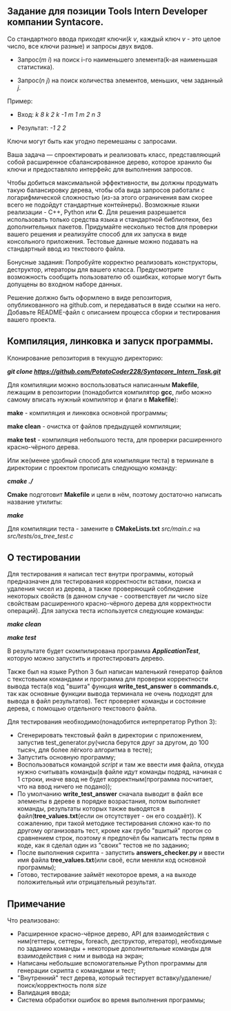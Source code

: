 ## Задание для позиции Tools Intern Developer компании Syntacore.<br>

Со стандартного ввода приходят ключи(*k v*, каждый ключ *v* - это целое число, все ключи разные) и запросы двух
видов.<br>

- Запрос(*m i*) на поиск i-го наименьшего элемента(k-ая наименьшая статистика).<br>

- Запрос(*n j*) на поиск количества элементов, меньших, чем заданный *j*.<br>

Пример:<br>

* Вход: *k 8 k 2 k -1 m 1 m 2 n 3*<br>

* Результат: *-1 2 2*

Ключи могут быть как угодно перемешаны с запросами.<br>

Ваша задача — спроектировать и реализовать класс, представляющий собой расширенное
сбалансированное дерево, которое хранило бы ключи и предоставляло интерфейс для
выполнения запросов.

Чтобы добиться максимальной эффективности, вы должны продумать такую балансировку
дерева, чтобы оба вида запросов работали с логарифмической сложностью (из-за этого
ограничения вам скорее всего не подойдут стандартные контейнеры).
Возможные языки реализации - C++, Python или **C**. Для решения разрешается использовать только
средства языка и стандартной библиотеки, без дополнительных пакетов.
Придумайте несколько тестов для проверки вашего решения и реализуйте способ для их запуска в
виде консольного приложения. Тестовые данные можно подавать на стандартный ввод из
текстового файла.<br>

Бонусные задания:
Попробуйте корректно реализовать конструкторы, деструктор, итераторы для вашего класса.
Предусмотрите возможность сообщить пользователю об ошибках, которые могут быть допущены
во входном наборе данных.<br>

Решение должно быть оформлено в виде репозитория, опубликованного на github.com, и
передаваться в виде ссылки на него. Добавьте README-файл с описанием процесса сборки и
тестирования вашего проекта.

## Компиляция, линковка и запуск программы.

Клонирование репозитория в текущую директорию:

***git clone https://github.com/PotatoCoder228/Syntacore_Intern_Task.git***

Для компиляции можно воспользоваться написанным **Makefile**, лежащим в
репозитории
(понадобится компилятор **gcc**, либо можно самому вписать нужный компилятор и флаги в **Makefile**):

**make** - компиляция и линковка основной программы;

**make clean** - очистка от файлов предыдущей компиляции;

**make test** - компиляция небольшого теста, для проверки расширенного красно-чёрного дерева.

Или же(менее удобный способ для компиляции теста) в терминале в директории с проектом прописать следующую команду:

***cmake ./***

**Cmake** подготовит **Makefile** и цели в нём, поэтому достаточно написать название утилиты:

***make***

Для компиляции теста - замените в **CMakeLists.txt** *src/main.c* на *src/tests/os_tree_test.c*

## О тестировании

Для тестирования я написал тест внутри программы, который предназначен для тестирования
корректности вставки, поиска и удаления чисел из дерева, а также проверяющий соблюдение некоторых свойств
(в данном случае - соответствует ли число size свойствам расширенного красно-чёрного дерева для корректности операций).
Для запуска теста используется следующие команды:

***make сlean***

***make test***

В результате будет скомпилирована программа ***ApplicationTest***, которую можно запустить
и протестировать дерево.

Также был на языке Python 3 был написан маленький генератор файлов с текстовыми командами и программа для
проверки корректности вывода теста(в код "вшита" функция **write_test_answer** в **commands.c**, так как основные
функции вывода
терминала не очень подходят для вывода в файл результатов).
Тест проверяет команды и состояние дерева, с помощью отдельного текстового файла.

Для тестирования необходимо(понадобится интерпретатор Python 3):

* Сгенерировать текстовый файл в директории с приложением, запустив test_generator.py(числа берутся друг за другом, до
  100 тысяч,
  для более лёгкого алгоритма в тесте);
* Запустить основную программу;
* Воспользоваться командой *script* и там же ввести имя файла, откуда нужно считывать команды(в файле идут команды
  подряд, начиная с 1 строки,
  иначе ввод не будет корректным(программа посчитает, что на ввод ничего не подано));
* По умолчанию **write_test_answer** сначала выводит в файл все элементы в дереве в порядке возрастания, потом выполняет
  команды, результаты которых
  также выводятся в файл(**tree_values.txt**(если он отсутствует - он его создаёт)). К сожалению, при такой методике
  тестирования сложно как-то по другому организовать тест,
  кроме как грубо "вшитый" прогон со сравнением строк, поэтому я предпочёл бы написать тесты прям в коде, как я сделал
  один из "своих" тестов не по заданию;
* После выполнения скрипта - запустить **answers_checker.py** и ввести имя файла **tree_values.txt**(или своё, если
  меняли код основной программы);
* Готово, тестирование займёт некоторое время, а на выходе положительный или отрицательный результат.

## Примечание

Что реализовано:

* Расширенное красно-чёрное дерево, API для взаимодействия с ним(геттеры, сеттеры, foreach, деструктор, итератор),
  необходимые по заданию команды +
  некоторые дополнительные команды для взаимодействия с ним и вывода на экран;
* Написаны небольшие вспомогательные Python программы для генерации скрипта с командами и тест;
* "Внутренний" тест дерева, который тестирует вставку/удаление/поиск/корректность поля *size*
* Валидация ввода;
* Система обработки ошибок во время выполнения программы;
